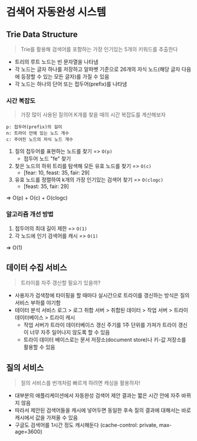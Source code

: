 # 검색어 자동완성 시스템

## Trie Data Structure

> Trie를 활용해 검색어를 포함하는 가장 인기있는 5개의 키워드를 추출한다

- 트리의 루트 노드는 빈 문자열을 나타냄
- 각 노드는 글자 하나를 저장하고 알파벳 기준으로 26개의 자식 노드(해당 글자 다음에 등장할 수 있는 모든 글자)를 가질 수 있음
- 각 노드는 하나의 단어 또는 접두어(prefix)를 나타냄

### 시간 복잡도

> 가장 많이 사용된 질의어 K개를 찾을 때의 시간 복잡도를 계산해보자

```
p: 접두어(prefix)의 길이
n: 트라이 안에 있는 노드 개수
c: 주어진 노드의 자식 노드 개수
```

1. 질의 접두어를 표현하는 노드를 찾기 => `O(p)`
   - 접두어 노드 "fe" 찾기
2. 찾은 노드의 하위 트리를 탐색해 모든 유효 노드를 찾기 => `O(c)`
   - [fear: 10, feast: 35, fair: 29]
3. 유효 노드를 정렬하여 k개의 가장 인기있는 검색어 찾기 => `O(clogc)` 
   - [feast: 35, fair: 29] 

=> O(p) + O(c) + O(clogc)

### 알고리즘 개선 방법

1. 접두어의 최대 길이 제한 => `O(1)`
2. 각 노드에 인기 검색어를 캐시 => `O(1)`

=> O(1)

## 데이터 수집 서비스

> 트라이를 자주 갱신할 필요가 있을까?

- 사용자가 검색창에 타이핑을 할 때마다 실시간으로 트라이를 갱신하는 방식은 질의 서비스 부하를 야기함
- 테이터 분석 서비스 로그 > 로그 취합 서버 > 취합된 데이터 > 작업 서버 > 트라이 데이터베이스 > 트라이 캐시
  - 작업 서버가 트라이 데이터베이스 갱신 주기를 1주 단위를 가져가 트라이 갱신이 너무 자주 일어나지 않도록 할 수 있음
  - 트라이 데이터 베이스로는 문서 저장소(document store)나 키-값 저장소를 활용할 수 있음

## 질의 서비스

> 질의 서비스를 번개처럼 빠르게 하려면 캐싱을 활용하자!

- 대부분의 애플리케이션에서 자동완성 검색어 제안 결과는 짧은 시간 안에 자주 바뀌지 않음
- 따라서 제안된 검색어들을 캐시에 넣어두면 동일한 후속 질의 결과에 대해서는 바로 캐시에서 값을 가져올 수 있음
- 구글도 검색어를 1시간 정도 캐시해둔다 (cache-control: private, max-age=3600)
